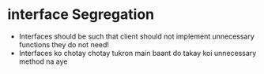 # interface Segregation
- Interfaces should be such that client should not implement unnecessary functions they do not need!
- Interfaces ko chotay chotay tukron main baant do takay koi unnecessary method na aye
